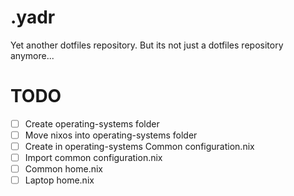 # .yadr

Yet another dotfiles repository.
But its not just a dotfiles repository anymore...

# TODO

- [ ] Create operating-systems folder
- [ ] Move nixos into operating-systems folder
- [ ] Create in operating-systems Common configuration.nix
- [ ] Import common configuration.nix
- [ ] Common home.nix
- [ ] Laptop home.nix
